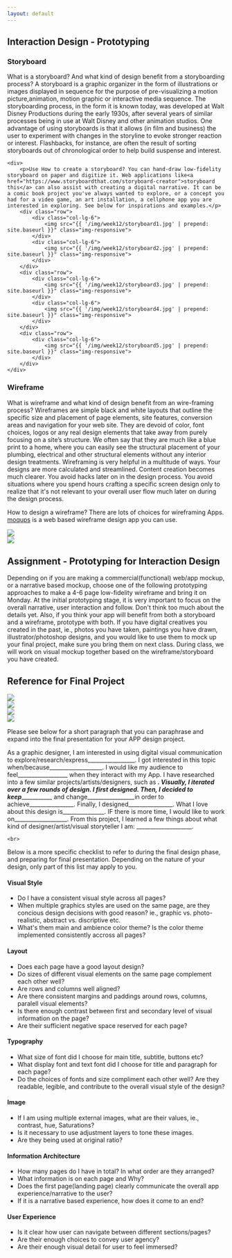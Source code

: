 ```yaml
---
layout: default 
---
```

<div>
    <h2>Interaction Design - Prototyping</h2>
</div>

<div>
    <h3>Storyboard</h3>
    <p>What is a storyboard? And what kind of design benefit from a storyboarding process? 
A storyboard is a graphic organizer in the form of illustrations or images displayed in sequence for the purpose of pre-visualizing a motion picture,animation, motion graphic or interactive media sequence. The storyboarding process, in the form it is known today, was developed at Walt Disney Productions during the early 1930s, after several years of similar processes being in use at Walt Disney and other animation studios. One advantage of using storyboards is that it allows (in film and business) the user to experiment with changes in the storyline to evoke stronger reaction or interest. Flashbacks, for instance, are often the result of sorting storyboards out of chronological order to help build suspense and interest. </p>

    <div>
        <p>Use How to create a storyboard? You can hand-draw low-fidelity storyboard on paper and digitize it. Web applications like<a href="https://www.storyboardthat.com/storyboard-creator">storyboard this</a> can also assist with creating a digital narrative. It can be a comic book project you've always wanted to explore, or a concept you had for a video game, an art installation, a cellphone app you are interested in exploring. See below for inspirations and examples.</p>
        <div class="row">
            <div class="col-lg-6">
                <img src="{{ '/img/week12/storyboard1.jpg' | prepend: site.baseurl }}" class="img-responsive">
            </div>
            <div class="col-lg-6">
                <img src="{{ '/img/week12/storyboard2.jpg' | prepend: site.baseurl }}" class="img-responsive">
            </div>
        </div>
        <div class="row">
            <div class="col-lg-6">
                <img src="{{ '/img/week12/storyboard3.jpg' | prepend: site.baseurl }}" class="img-responsive">
            </div>
            <div class="col-lg-6">
                <img src="{{ '/img/week12/storyboard4.jpg' | prepend: site.baseurl }}" class="img-responsive">
            </div>
        </div>
        <div class="row">
            <div class="col-lg-6">
                <img src="{{ '/img/week12/storyboard5.jpg' | prepend: site.baseurl }}" class="img-responsive">
            </div>
        </div>
    </div>
</div>



### Wireframe
What is wireframe and what kind of design benefit from an wire-framing process? Wireframes are simple black and white layouts that outline the specific size and placement of page elements, site features, conversion areas and navigation for your web site. They are devoid of color, font choices, logos or any real design elements that take away from purely focusing on a site’s structure. We often say that they are much like a blue print to a home, where you can easily see the structural placement of your plumbing, electrical and other structural elements without any interior design treatments. Wireframing is very helpful in a multitude of ways. Your designs are more calculated and streamlined. Content creation becomes much clearer. You avoid hacks later on in the design process. You avoid situations where you spend hours crafting a specific screen design only to realize that it's not relevant to your overall user flow much later on during the design process.

How to design a wireframe? There are lots of choices for wireframing Apps. [moqups](https://moqups.com/) is a web based wireframe design app you can use.

<div class="row">
            <div class="col-lg-6">
                <img src="{{ '/img/week16/wireframe1.png' | prepend: site.baseurl }}" class="img-responsive">
            </div>
            <div class="col-lg-6">
                <img src="{{ '/img/week16/wireframe2.jpg' | prepend: site.baseurl }}" class="img-responsive">
            </div>
</div>


## Assignment - Prototyping for Interaction Design
Depending on if you are making a commercial(functional) web/app mockup, or a narrative based mockup, choose one of the following prototyping approaches to make a 4-6 page low-fidelity wireframe and bring it on Monday. At the initial prototyping stage, it is very important to focus on the overall narrative, user interaction and follow. Don't think too much about the details yet.  Also, if you think your app will benefit from both a storyboard and a wireframe, prototype with both. If you have digital creatives you created in the past, ie., photos you have taken, paintings you have drawn, illustrator/photoshop designs, and you would like to use them to mock up your final project, make sure you bring them on next class. During class, we will work on visual mockup together based on the wireframe/storyboard you have created.


## Reference for Final Project
<div class="row">
            <div class="col-lg-8">
                <img src="{{ '/img/week16/finalproject-mobileapp1.jpeg' | prepend: site.baseurl }}" class="img-responsive">
            </div>
            <div class="col-lg-8">
                <img src="{{ '/img/week16/finalproject-mobileapp2.jpeg' | prepend: site.baseurl }}" class="img-responsive">
            </div>
        <div class="col-lg-8">
                <img src="{{ '/img/week16/finalproject-mobileapp3.jpeg' | prepend: site.baseurl }}" class="img-responsive">
            </div>
        <div class="col-lg-8">
                <img src="{{ '/img/week16/finalproject-mobileapp4.jpeg' | prepend: site.baseurl }}" class="img-responsive">
            </div>
</div>


Please see below for a short paragraph that you can paraphrase and expand into the final presentation for your APP design project.
        
As a graphic designer, I am interested in using digital visual communication to explore/research/express_________________. I got interested in this topic when/because___________________. I would like my audience to feel__________________ when they interact with my App. I have researched into a few similar projects/artists/designers, such as _________________. Visually, I iterated over a few rounds of design. I first designed______________. Then, I decided to keep______________ and change_________________in order to achieve________________. Finally, I designed________________. What I love about this design is_______________. IF there is more time, I would like to work on___________________. From this project, I learned a few things about what kind of designer/artist/visual storyteller I am: ____________________.

    <br>
    
Below is a more specific checklist to refer to during the final design phase, and preparing for final presentation. Depending on the nature of your design, only part of this list may apply to you.
    
#### Visual Style
 
* Do I have a consistent visual style across all pages?
* When multiple graphics styles are used on the same page, are they concious design decisions with good reason? ie., graphic vs. photo-realistic, abstract vs. discriptive etc.
* What's them main and ambience color theme? Is the color theme implemented consistently accross all pages?

#### Layout
* Does each page have a good layout design?
* Do sizes of different visual elements on the same page complement each other well?
* Are rows and columns well aligned?
* Are there consistent margins and paddings around rows, columns, paralell visual elements?
* Is there enough contrast between first and secondary level of visual information on the page?
* Are their sufficient negative space reserved for each page?
    
#### Typography

* What size of font did I choose for main title, subtitle, buttons etc?
* What display font and text font did I choose for title and paragraph for each page?
* Do the choices of fonts and size compliment each other well? Are they readable, legible, and contribute to the overall visual style of the design?

    
#### Image

* If I am using multiple external images, what are their values, ie., contrast, hue, Saturations?
* Is it necessary to use adjustment layers to tone these images.
* Are they being used at original ratio?

    
#### Information Architecture
* How many pages do I have in total? In what order are they arranged?
* What information is on each page and Why?
* Does the first page(landing page) clearly communicate the overall app experience/narrative to the user?
* If it is a narrative based experience, how does it come to an end?

#### User Experience
* Is it clear how user can navigate between different sections/pages? 
* Are their enough choices to convey user agency?
* Are their enough visual detail for user to feel immersed? 
        
